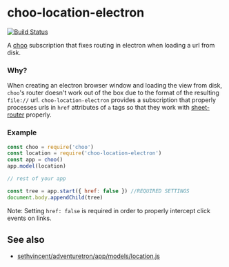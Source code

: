 # choo-location-electron

[![Build Status](https://travis-ci.org/bcomnes/choo-location-electron.svg?branch=master)](https://travis-ci.org/bcomnes/choo-location-electron)

A [choo](https://github.com/yoshuawuyts/choo) subscription that fixes routing in electron when loading a url from disk.

### Why?

When creating an electron browser window and loading the view from disk, `choo`'s router doesn't work out of the box due to the format of the resulting `file://` url.  `choo-location-electron` provides a subscription that properly processes urls in `href` attributes of `a` tags so that they work with [sheet-router](https://github.com/yoshuawuyts/sheet-router) properly.

### Example

```js
const choo = require('choo')
const location = require('choo-location-electron')
const app = choo()
app.model(location)

// rest of your app

const tree = app.start({ href: false }) //REQUIRED SETTINGS
document.body.appendChild(tree)
```

Note: Setting `href: false` is required in order to properly intercept click events on links.

## See also

- [sethvincent/adventuretron/app/models/location.js](https://github.com/sethvincent/adventuretron/blob/c09a20cffb09650ce11f0195c150aaba13a9f45b/app/models/location.js#L25)
